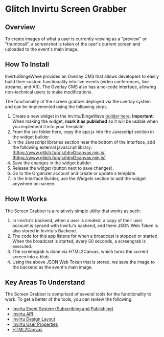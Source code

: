 
# Glitch Invirtu Screen Grabber

## Overview
To create images of what a user is currently viewing as a "preview" or "thumbnail", a screenshot is taken of the user's current screen and uploaded to the event's 
main image.

## How To Install


Invirtu/BingeWave provides an Overlay CMS that allows developers to easily build their custom functionality into live events (video conferences, live streams, and 
AR). The Overlay CMS also has a no-code interface, allowing non-technical users to make modifications.

The functionality of the screen grabber deployed via the overlay system and can be implemented using the following steps.

  
1.  Create a new widget in the Invirtu/BingeWave [builder here](https://developers.bingewave.com/widgets). **Important**: When making the widget, **mark it as 
published** so it will be usable when you implement it into your template.
4.  From the src folder here, copy the app.js into the Javascript section in the widget builder.
5.  In the Javascript libraries section near the bottom of the interface, add the following external javascript library: 
[https://www.glitch.fun/js/html2canvas.min.js](https://www.glitch.fun/js/html2canvas.min.js)
6.  Save the changes in the widget builder.
7.  Release the widget (button next to save changes).
8.  Go to the Organizer account and create or update a template.
9.  In the Interface Builder, use the Widgets section to add the widget anywhere on-screen.


## How It Works

The Screen Grabber is a relatively simple utility that works as such:
1.  In Invirtu's backend, when a user is created, a copy of their user account is synced with Invirtu's backend, and there JSON Web Token is also stored in Invirtu's 
Backend.
2.  The code for this app listens for when a broadcast is stopped or started. When the broadcast is started, every 60 seconds, a screengrab is executed.
3.  The screengrab is done via HTML2Canvas, which turns the current screen into a blob.
4.  Using the above JSON Web Token that is stored, we save the image to the backend as the event's main image.  

## Key Areas To Understand

The Screen Grabber is comprised of several tools for the functionality to work. To get a better of the tools, you can review the following:

-   [Invirtu Event System (Subscribing and Publishing)](https://developers.bingewave.com/javascript/bwevents)
-   [Invirtu API](https://developers.bingewave.com/javascript/bwapi)
-   [Invirtu Design Layout](https://developers.bingewave.com/javascript/css)
-   [Invirtu User Properties](https://developers.bingewave.com/javascript/bwproperties)
-   [HTML2Canvas](https://html2canvas.hertzen.com/)
